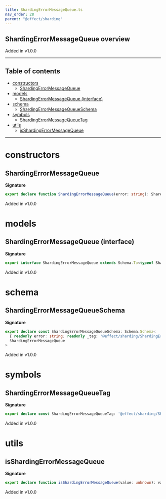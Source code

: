 ```yaml
---
title: ShardingErrorMessageQueue.ts
nav_order: 28
parent: "@effect/sharding"
---
```


## ShardingErrorMessageQueue overview

Added in v1.0.0

---

<h2 class="text-delta">Table of contents</h2>

- [constructors](#constructors)
  - [ShardingErrorMessageQueue](#shardingerrormessagequeue)
- [models](#models)
  - [ShardingErrorMessageQueue (interface)](#shardingerrormessagequeue-interface)
- [schema](#schema)
  - [ShardingErrorMessageQueueSchema](#shardingerrormessagequeueschema)
- [symbols](#symbols)
  - [ShardingErrorMessageQueueTag](#shardingerrormessagequeuetag)
- [utils](#utils)
  - [isShardingErrorMessageQueue](#isshardingerrormessagequeue)

---

# constructors

## ShardingErrorMessageQueue

**Signature**

```ts
export declare function ShardingErrorMessageQueue(error: string): ShardingErrorMessageQueue
```

Added in v1.0.0

# models

## ShardingErrorMessageQueue (interface)

**Signature**

```ts
export interface ShardingErrorMessageQueue extends Schema.To<typeof ShardingErrorMessageQueueSchema_> {}
```

Added in v1.0.0

# schema

## ShardingErrorMessageQueueSchema

**Signature**

```ts
export declare const ShardingErrorMessageQueueSchema: Schema.Schema<
  { readonly error: string; readonly _tag: '@effect/sharding/ShardingErrorMessageQueue' },
  ShardingErrorMessageQueue
>
```

Added in v1.0.0

# symbols

## ShardingErrorMessageQueueTag

**Signature**

```ts
export declare const ShardingErrorMessageQueueTag: '@effect/sharding/ShardingErrorMessageQueue'
```

Added in v1.0.0

# utils

## isShardingErrorMessageQueue

**Signature**

```ts
export declare function isShardingErrorMessageQueue(value: unknown): value is ShardingErrorMessageQueue
```

Added in v1.0.0
